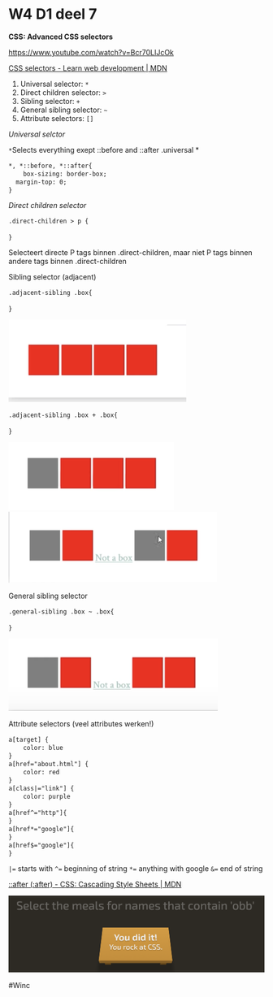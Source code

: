 # W4 D1 deel 7
**CSS: Advanced CSS selectors**

https://www.youtube.com/watch?v=Bcr70LIJcOk

[CSS selectors - Learn web development | MDN](https://developer.mozilla.org/en-US/docs/Learn/CSS/Building_blocks/Selectors)

1. Universal selector: `*`
2. Direct children selector: `>`
3. Sibling selector: `+`
4. General sibling selector: `~`
5. Attribute selectors: `[]`

_Universal selctor_

`*`Selects everything exept ::before and ::after
.universal *

```
*, *::before, *::after{
	box-sizing: border-box;
  margin-top: 0;
}
```

 _Direct children selector_

```
.direct-children > p {

}
```

Selecteert directe P tags binnen .direct-children, maar niet P tags binnen andere tags binnen .direct-children

Sibling selector (adjacent)

```
.adjacent-sibling .box{

}
```
![](W4D1-4/Screenshot%202020-04-06%20at%2016.48.07.png)
```
.adjacent-sibling .box + .box{

}
```
![](W4D1-4/Screenshot%202020-04-06%20at%2016.48.36.png)
![](W4D1-4/Screenshot%202020-04-06%20at%2016.49.28.png)

General sibling selector

```
.general-sibling .box ~ .box{

}
```
![](W4D1-4/Screenshot%202020-04-06%20at%2016.50.46.png)

Attribute selectors (veel attributes werken!)

```
a[target] {
	color: blue
}
a[href="about.html"] {
	color: red
}
a[class|="link"] {
	color: purple
}
a[href^="http"]{
}
a[href*="google"]{
}
a[href$="google"]{
}
```

`|=` starts with
`^=` beginning of string
`*=` anything with google
`&=` end of string

[::after (:after) - CSS: Cascading Style Sheets | MDN](https://developer.mozilla.org/en-US/docs/Web/CSS/::after)

![](W4D1-4/Screenshot%202020-04-06%20at%2017.30.08.png)

#Winc